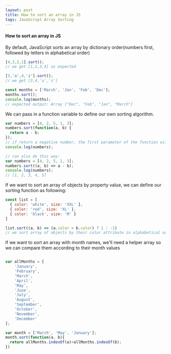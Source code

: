 ```yaml
---
layout: post
title: How to sort an array in JS
tags: JavaScript Array Sorting
---
```


#### How to sort an array in JS

By default, JavaScript sorts an array by dictionary order(numbers first, followed by letters in alphabetical order)

```js
[4,3,2,1].sort();
// we get [1,2,3,4] as expected

[3,'a',4,'z'].sort();
// we get [3,4,'a','z']

const months = ['March', 'Jan', 'Feb', 'Dec'];
months.sort();
console.log(months);
// expected output: Array ["Dec", "Feb", "Jan", "March"]

```

We can pass in a function variable to define our own sorting algorithm.

```js
var numbers = [4, 2, 5, 1, 3];
numbers.sort(function(a, b) {
  return a - b;
});
// if return a negative number, the first parameter of the function will be sorted to a lower index in the array
console.log(numbers);

// can also do this way:
var numbers = [4, 2, 5, 1, 3];
numbers.sort((a, b) => a - b);
console.log(numbers);
// [1, 2, 3, 4, 5]
```

If we want to sort an array of objects by property value, we can define our sorting function as following:

```js
const list = [
  { color: 'white', size: 'XXL' },
  { color: 'red', size: 'XL' },
  { color: 'black', size: 'M' }
]

list.sort((a, b) => (a.color > b.color) ? 1 : -1)
// we sort array of objects by their color attribute in alphabetical order

```

If we want to sort an array with month names, we'll need a helper array so we can compare them according to their month values

```js

var allMonths = [
    'January',
    'February',
    'March',
    'April',
    'May',
    'June',
    'July',
    'August',
    'September',
    'October',
    'November',
    'December'
];

var month = ['March', 'May', 'January'];
month.sort(function(a, b){
  return allMonths.indexOf(a)>allMonths.indexOf(b);
})

```
